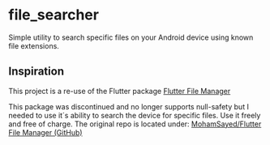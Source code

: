 # file_searcher

Simple utility to search specific files on your Android device using known file extensions.

## Inspiration

This project is a re-use of the Flutter package [Flutter File Manager](https://pub.dev/packages/flutter_file_manager)

This package was discontinued and no longer supports null-safety but I needed to use it´s ability to search the device for specific files. Use it freely and free of charge. The original repo is located under:
[MohamSayed/Flutter File Manager (GitHub)](https://github.com/MohamSayed/flutter_file_utils)